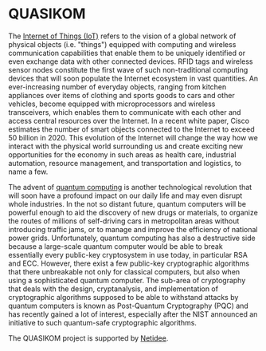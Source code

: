 # QUASIKOM

The [Internet of Things (IoT)](http://en.wikipedia.org/wiki/Internet_of_things
"Internet of things on Wikipedia") refers to the vision of a global network of
physical objects (i.e. "things") equipped with computing and wireless
communication capabilities that enable them to be uniquely identified or even
exchange data with other connected devices. RFID tags and wireless sensor nodes
constitute the first wave of such non-traditional computing devices that will 
soon populate the Internet ecosystem in vast quantities. An ever-increasing
number of everyday objects, ranging from kitchen appliances over items of
clothing and sports goods to cars and other vehicles, become equipped with
microprocessors and wireless transceivers, which enables them to communicate
with each other and access central resources over the Internet. In a recent
white paper, Cisco estimates the number of smart objects connected to the
Internet to exceed 50 billion in 2020. This evolution of the Internet will
change the way how we interact with the physical world surrounding us and
create exciting new opportunities for the economy in such areas as health care,
industrial automation, resource management, and transportation and logistics,
to name a few.

The advent of [quantum
computing](http://en.wikipedia.org/wiki/Quantum_computing "Quantum computing on
Wikipedia") is another technological revolution that will soon have a profound
impact on our daily life and may even disrupt whole industries. In the not so
distant future, quantum computers will be powerful enough to aid the discovery
of new drugs or materials, to organize the routes of millions of self-driving
cars in metropolitan areas without introducing traffic jams, or to manage and
improve the efficiency of national power grids. Unfortunately, quantum
computing has also a destructive side because a large-scale quantum computer
would be able to break essentially every public-key cryptosystem in use today,
in particular RSA and ECC. However, there exist a few public-key cryptographic
algorithms that there unbreakable not only for classical computers, but also
when using a sophisticated quantum computer. The sub-area of cryptography that
deals with the design, cryptanalysis, and implementation of cryptographic
algorithms supposed to be able to withstand attacks by quantum computers is
known as Post-Quantum Cryptography (PQC) and has recently gained a lot of
interest, especially after the NIST announced an initiative to such
quantum-safe cryptographic algorithms.

The QUASIKOM project is supported by [Netidee](http://www.netidee.at "NetIdee
Homepage").
